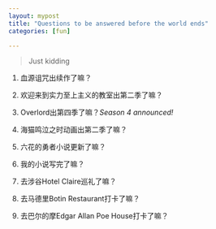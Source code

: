 ```yaml
---
layout: mypost
title: "Questions to be answered before the world ends"
categories: [fun]

---
```


> Just kidding

1. 血源诅咒出续作了嘛？

2. 欢迎来到实力至上主义的教室出第二季了嘛？

3. Overlord出第四季了嘛？*Season 4 announced!*

4. 海猫鸣泣之时动画出第二季了嘛？

5. 六花的勇者小说更新了嘛？

6. 我的小说写完了嘛？

7. 去涉谷Hotel Claire巡礼了嘛？

8. 去马德里Botin Restaurant打卡了嘛？

9. 去巴尔的摩Edgar Allan Poe House打卡了嘛？